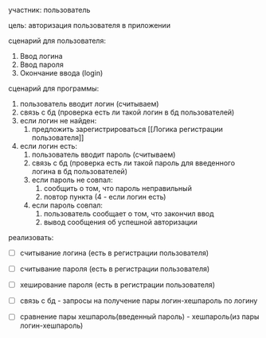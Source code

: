 участник: пользователь

цель: авторизация пользователя в приложении

сценарий для пользователя:
1. Ввод логина 
2. Ввод пароля 
3. Окончание ввода (login)

сценарий для программы:
1. пользователь вводит логин (считываем)
2. связь с бд (проверка есть ли такой логин в бд пользователей)
3. если логин не найден:
	1. предложить зарегистрироваться [[Логика регистрации пользователя]]
4. если логин есть:
	1. пользователь вводит пароль (считываем)
	2. связь с бд (проверка есть ли такой пароль для введенного логина в бд пользователей)
	3. если пароль не совпал:
		1. сообщить о том, что пароль неправильный
		2. повтор пункта (4 - если логин есть)
	4. если пароль совпал:
		1.  пользователь сообщает о том, что закончил ввод
		2. вывод сообщения об успешной авторизации

реализовать:
- [ ] считывание логина (есть в регистрации пользователя)
- [ ] считывание пароля (есть в регистрации пользователя)
- [ ] хеширование пароля (есть в регистрации пользователя)
- [ ] связь с бд - запросы на получение пары логин-хешпароль по логину
- [ ] сравнение пары хешпароль(введенный пароль) - хешпароль(из пары логин-хешпароль)



